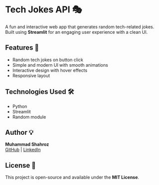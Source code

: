 # Tech Jokes API 🎭  

A fun and interactive web app that generates random tech-related jokes. Built using **Streamlit** for an engaging user experience with a clean UI.  

## Features 🚀  
- Random tech jokes on button click  
- Simple and modern UI with smooth animations  
- Interactive design with hover effects  
- Responsive layout  

## Technologies Used 🛠  
- Python  
- Streamlit  
- Random module  

## Author 💡  
**Muhammad Shahroz**  
[GitHub](https://github.com/Muhammad-Shahr0z) | [LinkedIn](https://www.linkedin.com/in/muhammad-shahroz-a35b68292/)  

## License 📜  
This project is open-source and available under the **MIT License**.

